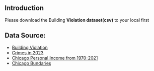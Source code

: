 ## Introduction
Please download the Building **Violation dataset(csv)** to your local first
## Data Source: 
- [Building Violation](https://data.cityofchicago.org/Buildings/Building-Violations/22u3-xenr)
- [Crimes in 2023](https://data.cityofchicago.org/Public-Safety/Crimes-2023/xguy-4ndq)
- [Chicago Personal Income from 1970-2021](https://fred.stlouisfed.org/series/CHIC917PCPI)
- [Chicago Bundaries](https://fmiranda.me/courses/cs424-fall-2023/lab-1/boundaries-zipcode.geojson)